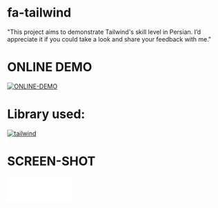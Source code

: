 # fa-tailwind
"This project aims to demonstrate Tailwind's skill level in Persian. I’d appreciate it if you could take a look and share your feedback with me."
# ONLINE DEMO
[![ONLINE-DEMO](https://img.shields.io/badge/online-Demo-green)](https://nima-firoozi.github.io/fa-tailwind/)
# Library used:
<a href="https://tailwindcss.com/" target="_blank" rel="noreferrer"> <img src="https://www.vectorlogo.zone/logos/tailwindcss/tailwindcss-icon.svg" alt="tailwind" width="160" height="160"/> </a>

# SCREEN-SHOT
![Project Screenshot](/public/espinas_new_top_logo_white.png)
